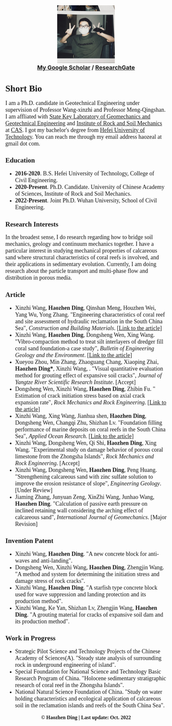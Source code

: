 <head>
		<meta charset="utf-8">
	</head>
<body>
		<div align="center">
			<img src="头像.jpg" height="180px" width="180px "/>
        <br><strong><font size="4"><a href="https://scholar.google.com/citations?user=_UgQOOIAAAAJ&hl=zh-CN/">My Google Scholar</a> / <a href="https://www.researchgate.net/profile/Haozhen-Ding-2/">ResearchGate</a></font></strong><br>
		</div>
</body> 

<font face="Segoe UI Semibold">
<h1><strong>Short Bio</strong></h1>
<p><font face="Segoe UI Semibold" size="4">I am a Ph.D. candidate in Geotechnical Engineering under supervision of Professor Wang-xinzhi and Professor Meng-Qingshan. I am affliated with <a href="http://www.sklgme.org/">State Key Laboratory of Geomechanics and Geotechnical Engineering</a> and <a href="http://www.whrsm.ac.cn/">Institute of Rock and Soil Mechanics</a> at <a href="http://www.cas.ac.cn/">CAS</a>. I got my bachelor's degree from <a href="https://www.hfut.edu.cn/">Hefei University of Technology</a>. You can reach me through my email address haozeal at gmail dot com.</font></p>

<h2><strong>Education</strong></h2>
<font face="Segoe UI Semibold" size="4">
<ul><li><b>2016-2020</b>. B.S. Hefei University of Technology, College of Civil Engineering.</li>
<li><b>2020-Present</b>. Ph.D. Candidate. University of Chinese Academy of Sciences, Institute of Rock and Soil Mechanics.</li>
<li><b>2022-Present</b>. Joint Ph.D. Wuhan University, School of Civil Engineering.</li>
</ul></font>

<h2><strong>Research Interests</strong></h2>
<p><font face="Segoe UI Semibold" size="4">In the broadest sense, I do research regarding how to bridge soil mechanics, geology and continuum mechanics together. I have a particular interest in studying mechanical properties of calcareous sand where structural characteristics of coral reefs is involved, and their applications in sedimentary evolution. Currently, I am doing research about the particle transport and multi-phase flow and distribution in porous media.&nbsp;</font></p>

<h2><strong>Article</strong></h2>
<font face="Segoe UI Semibold" size="4">
<ul><li>Xinzhi Wang, <b>Haozhen Ding</b>, Qinshan Meng, Houzhen Wei, Yang Wu, Yong Zhang. "Engineering characteristics of coral reef and site assessment of hydraulic reclamation in the South China Sea",&nbsp;<em>Construction and Building Materials</em>. [<a href="https://www.sciencedirect.com/science/article/abs/pii/S0950061821020225">Link to the article</a>]</li> 
<li>Xinzhi Wang, <b>Haozhen Ding</b>, Dongsheng Wen, Xing Wang. "Vibro-compaction method to treat silt interlayers of dredger fill coral sand foundation-a case study",&nbsp;<em>Bulletin of Engineering Geology and the Environment</em>. [<a href="https://link.springer.com/article/10.1007/s10064-022-02975-7">Link to the article</a>]</li>
<li>Xueyou Zhou, Min Zhang, Zhaoguang Chang, Xiaoping Zhai, <b>Haozhen Ding*</b>, Xinzhi Wang, . "Visual quantitative evaluation method for grouting effect of expansive soil cracks",&nbsp;<em>Journal of Yangtze River Scientific Research Institute</em>. [Accept] </li>
<li>Dongsheng Wen, Xinzhi Wang, <b>Haozhen Ding</b>, Zhibin Fu. " Estimation of crack initiation stress based on axial crack expansion rate",&nbsp;<em>Rock Mechanics and Rock Engineering</em>. [<a href="https://link.springer.com/article/10.1007/s00603-022-03113-1">Link to the article</a>]</li>
<li>Xinzhi Wang, Xing Wang, Jianhua shen, <b>Haozhen Ding</b>, Dongsheng Wen, Changqi Zhu, Shizhan Lv. "Foundation filling performance of marine deposits on coral reefs in the South China Sea",&nbsp;<em>Applied Ocean Research</em>. [<a href="https://www.sciencedirect.com/science/article/pii/S0141118722003170">Link to the article</a>] </li>
<li>Xinzhi Wang, Dongsheng Wen, Qi Shi, <b>Haozhen Ding</b>, Xing Wang. "Experimental study on damage behavior of porous coral limestone from the Zhongsha Islands",&nbsp;<em>Rock Mechanics and Rock Engineering</em>. [Accept]</li>
<li>Xinzhi Wang, Dongsheng Wen, <b>Haozhen Ding</b>, Peng Huang. "Strengthening calcareous sand with zinc sulfate solution to improve the erosion resistance of slope",&nbsp;<em>Engineering Geology</em>. [Under Review]</li>
<li>Jiaming Zhang, Junyuan Zeng, XinZhi Wang, Junhao Wang, <b>Haozhen Ding</b>. "Calculation of passive earth pressure on inclined retaining wall considering the arching effect of calcareous sand",&nbsp;<em>International Journal of Geomechanics</em>. [Major Revision]</li>
</ul></font>
	
<h2><strong>Invention Patent</strong></h2> 
<font face="Segoe UI Semibold" size="4">
<ul><li>Xinzhi Wang,&nbsp;<b>Haozhen Ding</b>. "A new concrete block for anti-waves and anti-landing".&nbsp;</li>
<li>Dongsheng Wen, Xinzhi Wang,&nbsp;<b>Haozhen Ding</b>, Zhengjin Wang. "A method and system for determining the initiation stress and damage stress of rock cracks".&nbsp;</li>
<li>Xinzhi Wang,&nbsp;<b>Haozhen Ding</b>. "A starfish type concrete block used for wave suppression and landing protection and its production method".&nbsp;</li>
<li>Xinzhi Wang, Ke Yan, Shizhan Lv, Zhengjin Wang,&nbsp;<b>Haozhen Ding</b>. "A grouting material for cracks of expansive soil dam and its production method".&nbsp;</li>
</ul></font>

<h2><strong>Work in Progress</strong></h2>
<font face="Segoe UI Semibold" size="4">
<ul><li>Strategic Pilot Science and Technology Projects of the Chinese Academy of Sciences(A). "Steady state analysis of surrounding rock in underground engineering of island".&nbsp;</li>
<li>Special Foundation for National Science and Technology Basic Research Program of China. "Holocene sedimentary stratigraphic research of coral reef in the Zhongsha Islands".&nbsp;</li>
<li>National Natural Science Foundation of China. "Study on water holding characteristics and ecological application of calcareous soil in the reclamation islands and reefs of the South China Sea".&nbsp;</li>
</ul></font>
	
<body>
		<div align="center">
			<font face="Segoe UI Semibold" size="3"><strong>© Haozhen Ding | Last update: Oct. 2022 </strong></font>
		</div>
</body>   
